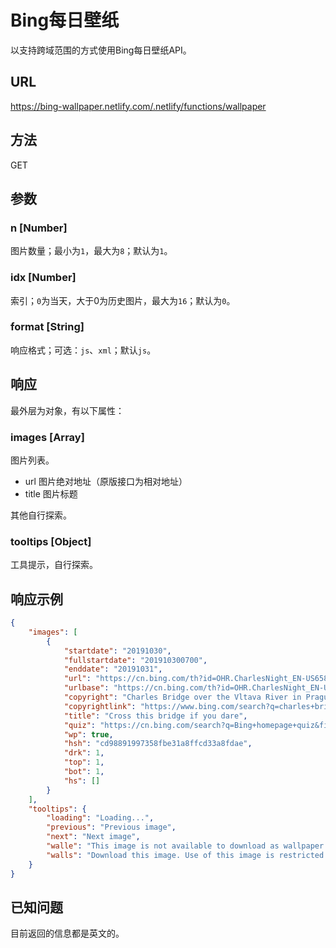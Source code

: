 # Bing每日壁纸

以支持跨域范围的方式使用Bing每日壁纸API。

## URL

https://bing-wallpaper.netlify.com/.netlify/functions/wallpaper

## 方法

GET

## 参数

### n [Number]

图片数量；最小为`1`，最大为`8`；默认为`1`。

### idx [Number]

索引；`0`为当天，大于0为历史图片，最大为`16`；默认为`0`。

### format [String]

响应格式；可选：`js`、`xml`；默认`js`。

## 响应

最外层为对象，有以下属性：

### images [Array]

图片列表。

- url 图片绝对地址（原版接口为相对地址）
- title 图片标题

其他自行探索。

### tooltips [Object]

工具提示，自行探索。

## 响应示例

```json
{
    "images": [
        {
            "startdate": "20191030",
            "fullstartdate": "201910300700",
            "enddate": "20191031",
            "url": "https://cn.bing.com/th?id=OHR.CharlesNight_EN-US6584049116_1920x1080.jpg&rf=LaDigue_1920x1080.jpg&pid=hp",
            "urlbase": "https://cn.bing.com/th?id=OHR.CharlesNight_EN-US6584049116",
            "copyright": "Charles Bridge over the Vltava River in Prague, Czech Republic (© Martin Moxter/Offset)",
            "copyrightlink": "https://www.bing.com/search?q=charles+bridge+prague&form=hpcapt&filters=HpDate%3a%2220191030_0700%22",
            "title": "Cross this bridge if you dare",
            "quiz": "https://cn.bing.com/search?q=Bing+homepage+quiz&filters=WQOskey:%22HPQuiz_20191030_CharlesNight%22&FORM=HPQUIZ",
            "wp": true,
            "hsh": "cd98891997358fbe31a8ffcd33a8fdae",
            "drk": 1,
            "top": 1,
            "bot": 1,
            "hs": []
        }
    ],
    "tooltips": {
        "loading": "Loading...",
        "previous": "Previous image",
        "next": "Next image",
        "walle": "This image is not available to download as wallpaper.",
        "walls": "Download this image. Use of this image is restricted to wallpaper only."
    }
}
```

## 已知问题

目前返回的信息都是英文的。